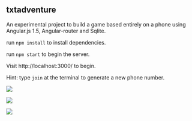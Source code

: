## txtadventure

An experimental project to build a game based entirely on a phone using Angular.js 1.5, Angular-router and Sqlite.

run `npm install` to install dependencies.

run `npm start` to begin the server.

Visit http://localhost:3000/ to begin.

Hint: type `join` at the terminal to generate a new phone number.

![](http://i.imgur.com/hqgRt5y.png)

![](http://i.imgur.com/9lZhdb3.png)

![](http://i.imgur.com/0xdHEMa.png)